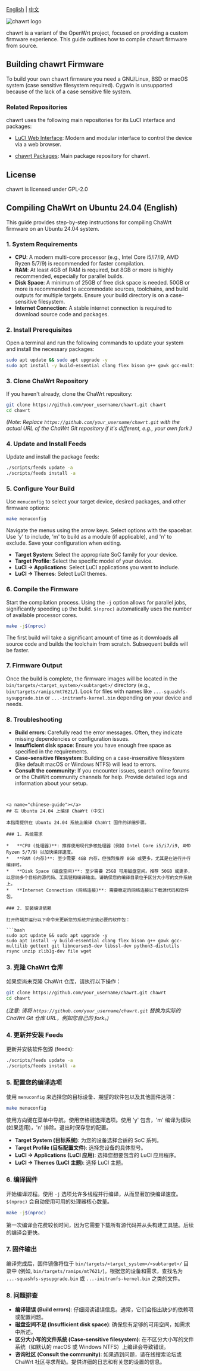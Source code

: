 [English](#english-guide) | [中文](#chinese-guide)

![chawrt logo](include/logo.png)

chawrt is a variant of the OpenWrt project, focused on providing a custom firmware experience. This guide outlines how to compile chawrt firmware from source.

## Building chawrt Firmware

To build your own chawrt firmware you need a GNU/Linux, BSD or macOS system (case
sensitive filesystem required). Cygwin is unsupported because of the lack of a
case sensitive file system.

### Related Repositories

chawrt uses the following main repositories for its LuCI interface and packages:

* [LuCI Web Interface](https://github.com/liudf0716/luci): Modern and modular
  interface to control the device via a web browser.

* [chawrt Packages](https://github.com/liudf0716/packages): Main package repository for chawrt.

## License

chawrt is licensed under GPL-2.0


<a name="english-guide"></a>
## Compiling ChaWrt on Ubuntu 24.04 (English)

This guide provides step-by-step instructions for compiling ChaWrt firmware on an Ubuntu 24.04 system.

### 1. System Requirements

*   **CPU**: A modern multi-core processor (e.g., Intel Core i5/i7/i9, AMD Ryzen 5/7/9) is recommended for faster compilation.
*   **RAM**: At least 4GB of RAM is required, but 8GB or more is highly recommended, especially for parallel builds.
*   **Disk Space**: A minimum of 25GB of free disk space is needed. 50GB or more is recommended to accommodate sources, toolchains, and build outputs for multiple targets. Ensure your build directory is on a case-sensitive filesystem.
*   **Internet Connection**: A stable internet connection is required to download source code and packages.

### 2. Install Prerequisites

Open a terminal and run the following commands to update your system and install the necessary packages:

```bash
sudo apt update && sudo apt upgrade -y
sudo apt install -y build-essential clang flex bison g++ gawk gcc-multilib gettext git libncurses5-dev libssl-dev python3-distutils rsync unzip zlib1g-dev file wget
```

### 3. Clone ChaWrt Repository

If you haven't already, clone the ChaWrt repository:

```bash
git clone https://github.com/your_username/chawrt.git chawrt
cd chawrt
```
*(Note: Replace `https://github.com/your_username/chawrt.git` with the actual URL of the ChaWrt Git repository if it's different, e.g., your own fork.)*

### 4. Update and Install Feeds

Update and install the package feeds:

```bash
./scripts/feeds update -a
./scripts/feeds install -a
```

### 5. Configure Your Build

Use `menuconfig` to select your target device, desired packages, and other firmware options:

```bash
make menuconfig
```
Navigate the menus using the arrow keys. Select options with the spacebar. Use 'y' to include, 'm' to build as a module (if applicable), and 'n' to exclude. Save your configuration when exiting.

*   **Target System**: Select the appropriate SoC family for your device.
*   **Target Profile**: Select the specific model of your device.
*   **LuCI -> Applications**: Select LuCI applications you want to include.
*   **LuCI -> Themes**: Select LuCI themes.

### 6. Compile the Firmware

Start the compilation process. Using the `-j` option allows for parallel jobs, significantly speeding up the build. `$(nproc)` automatically uses the number of available processor cores.

```bash
make -j$(nproc)
```

The first build will take a significant amount of time as it downloads all source code and builds the toolchain from scratch. Subsequent builds will be faster.

### 7. Firmware Output

Once the build is complete, the firmware images will be located in the `bin/targets/<target_system>/<subtarget>/` directory (e.g., `bin/targets/ramips/mt7621/`). Look for files with names like `...-squashfs-sysupgrade.bin` or `...-initramfs-kernel.bin` depending on your device and needs.

### 8. Troubleshooting

*   **Build errors**: Carefully read the error messages. Often, they indicate missing dependencies or configuration issues.
*   **Insufficient disk space**: Ensure you have enough free space as specified in the requirements.
*   **Case-sensitive filesystem**: Building on a case-insensitive filesystem (like default macOS or Windows NTFS) will lead to errors.
*   **Consult the community**: If you encounter issues, search online forums or the ChaWrt community channels for help. Provide detailed logs and information about your setup.

```


<a name="chinese-guide"></a>
## 在 Ubuntu 24.04 上编译 ChaWrt (中文)

本指南提供在 Ubuntu 24.04 系统上编译 ChaWrt 固件的详细步骤。

### 1. 系统需求

*   **CPU (处理器)**: 推荐使用现代多核处理器（例如 Intel Core i5/i7/i9, AMD Ryzen 5/7/9）以加快编译速度。
*   **RAM (内存)**: 至少需要 4GB 内存，但强烈推荐 8GB 或更多，尤其是在进行并行编译时。
*   **Disk Space (磁盘空间)**: 至少需要 25GB 可用磁盘空间。推荐 50GB 或更多，以容纳多个目标的源代码、工具链和编译输出。请确保您的编译目录位于区分大小写的文件系统上。
*   **Internet Connection (网络连接)**: 需要稳定的网络连接以下载源代码和软件包。

### 2. 安装编译依赖

打开终端并运行以下命令来更新您的系统并安装必要的软件包：

```bash
sudo apt update && sudo apt upgrade -y
sudo apt install -y build-essential clang flex bison g++ gawk gcc-multilib gettext git libncurses5-dev libssl-dev python3-distutils rsync unzip zlib1g-dev file wget
```

### 3. 克隆 ChaWrt 仓库

如果您尚未克隆 ChaWrt 仓库，请执行以下操作：

```bash
git clone https://github.com/your_username/chawrt.git chawrt
cd chawrt
```
*(注意: 请将 `https://github.com/your_username/chawrt.git` 替换为实际的 ChaWrt Git 仓库 URL，例如您自己的 fork。)*

### 4. 更新并安装 Feeds

更新并安装软件包源 (feeds):

```bash
./scripts/feeds update -a
./scripts/feeds install -a
```

### 5. 配置您的编译选项

使用 `menuconfig` 来选择您的目标设备、期望的软件包以及其他固件选项：

```bash
make menuconfig
```
使用方向键在菜单中导航。使用空格键选择选项。使用 'y' 包含，'m' 编译为模块 (如果适用)，'n' 排除。退出时保存您的配置。

*   **Target System (目标系统)**: 为您的设备选择合适的 SoC 系列。
*   **Target Profile (目标配置文件)**: 选择您设备的具体型号。
*   **LuCI -> Applications (LuCI 应用)**: 选择您想要包含的 LuCI 应用程序。
*   **LuCI -> Themes (LuCI 主题)**: 选择 LuCI 主题。

### 6. 编译固件

开始编译过程。使用 `-j` 选项允许多线程并行编译，从而显著加快编译速度。`$(nproc)` 会自动使用可用的处理器核心数量。

```bash
make -j$(nproc)
```

第一次编译会花费较长时间，因为它需要下载所有源代码并从头构建工具链。后续的编译会更快。

### 7. 固件输出

编译完成后，固件镜像将位于 `bin/targets/<target_system>/<subtarget>/` 目录中 (例如, `bin/targets/ramips/mt7621/`)。根据您的设备和需求，查找名为 `...-squashfs-sysupgrade.bin` 或 `...-initramfs-kernel.bin` 之类的文件。

### 8. 问题排查

*   **编译错误 (Build errors)**: 仔细阅读错误信息。通常，它们会指出缺少的依赖项或配置问题。
*   **磁盘空间不足 (Insufficient disk space)**: 确保您有足够的可用空间，如需求中所述。
*   **区分大小写的文件系统 (Case-sensitive filesystem)**: 在不区分大小写的文件系统（如默认的 macOS 或 Windows NTFS）上编译会导致错误。
*   **咨询社区 (Consult the community)**: 如果遇到问题，请在线搜索论坛或 ChaWrt 社区寻求帮助。提供详细的日志和有关您的设置的信息。

```
